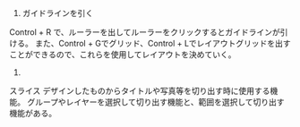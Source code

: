 1. ガイドラインを引く

  Control + R で、ルーラーを出してルーラーをクリックするとガイドラインが引ける。
  また、Control + Gでグリッド、Control + Lでレイアウトグリッドを出すことができるので、これらを使用してレイアウトを決めていく。

1. 


スライス
デザインしたものからタイトルや写真等を切り出す時に使用する機能。
グループやレイヤーを選択して切り出す機能と、範囲を選択して切り出す機能がある。
